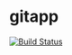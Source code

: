 # gitapp
[![Build Status](https://dev.azure.com/shahammad/AgileProject/_apis/build/status%2FDevops60000000.gitapp?branchName=main)](https://dev.azure.com/shahammad/AgileProject/_build/latest?definitionId=3&branchName=main)

